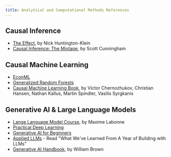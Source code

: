 ```yaml
---
title: Analytical and Computational Methods References
---
```



## Causal Inference

- [The Effect](https://www.theeffectbook.net/index.html), by Nick Huntington-Klein
- [Causal Inference: The Mixtape](https://mixtape.scunning.com/), by Scott Cunningham

## Causal Machine Learning

- [EconML](https://econml.azurewebsites.net/spec/causal_intro.html)
- [Generalized Random Forests](https://grf-labs.github.io/grf/articles/grf_guide.html)
- [Causal Machine Learning Book](https://causalml-book.org/), by Victor Chernozhukov, Christian Hansen, Nathan Kallus, Martin Spindler, Vasilis Syrgkanis

## Generative AI & Large Language Models

- [Lange Language Model Course](https://github.com/mlabonne/llm-course), by Maxime Labonne
- [Practical Deep Learning](https://course.fast.ai)
- [Generative AI for Beginners](https://microsoft.github.io/generative-ai-for-beginners)
- [Applied LLMs](https://applied-llms.org/) - Read "What We've Learned From A Year of Building with LLMs"
- [Generative AI Handbook](https://genai-handbook.github.io), by William Brown
